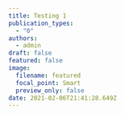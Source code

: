 ```yaml
---
title: Testing 1
publication_types:
  - "0"
authors:
  - admin
draft: false
featured: false
image:
  filename: featured
  focal_point: Smart
  preview_only: false
date: 2021-02-06T21:41:28.649Z
---
```

